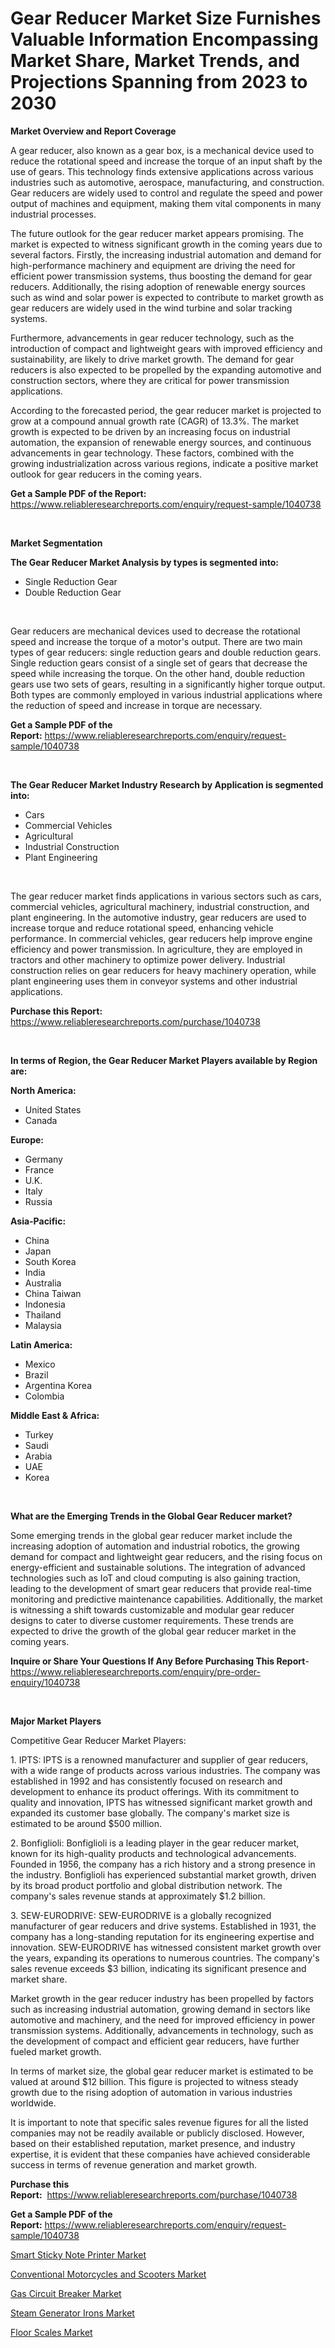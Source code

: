 <p><h1>Gear Reducer Market Size Furnishes Valuable Information Encompassing Market Share, Market Trends, and Projections Spanning from 2023 to 2030</h1></p><p><strong>Market Overview and Report Coverage</strong></p>
<p><p>A gear reducer, also known as a gear box, is a mechanical device used to reduce the rotational speed and increase the torque of an input shaft by the use of gears. This technology finds extensive applications across various industries such as automotive, aerospace, manufacturing, and construction. Gear reducers are widely used to control and regulate the speed and power output of machines and equipment, making them vital components in many industrial processes.</p><p>The future outlook for the gear reducer market appears promising. The market is expected to witness significant growth in the coming years due to several factors. Firstly, the increasing industrial automation and demand for high-performance machinery and equipment are driving the need for efficient power transmission systems, thus boosting the demand for gear reducers. Additionally, the rising adoption of renewable energy sources such as wind and solar power is expected to contribute to market growth as gear reducers are widely used in the wind turbine and solar tracking systems.</p><p>Furthermore, advancements in gear reducer technology, such as the introduction of compact and lightweight gears with improved efficiency and sustainability, are likely to drive market growth. The demand for gear reducers is also expected to be propelled by the expanding automotive and construction sectors, where they are critical for power transmission applications.</p><p>According to the forecasted period, the gear reducer market is projected to grow at a compound annual growth rate (CAGR) of 13.3%. The market growth is expected to be driven by an increasing focus on industrial automation, the expansion of renewable energy sources, and continuous advancements in gear technology. These factors, combined with the growing industrialization across various regions, indicate a positive market outlook for gear reducers in the coming years.</p></p>
<p><strong>Get a Sample PDF of the Report:</strong> <a href="https://www.reliableresearchreports.com/enquiry/request-sample/1040738">https://www.reliableresearchreports.com/enquiry/request-sample/1040738</a></p>
<p>&nbsp;</p>
<p><strong>Market Segmentation</strong></p>
<p><strong>The Gear Reducer Market Analysis by types is segmented into:</strong></p>
<p><ul><li>Single Reduction Gear</li><li>Double Reduction Gear</li></ul></p>
<p>&nbsp;</p>
<p><p>Gear reducers are mechanical devices used to decrease the rotational speed and increase the torque of a motor's output. There are two main types of gear reducers: single reduction gears and double reduction gears. Single reduction gears consist of a single set of gears that decrease the speed while increasing the torque. On the other hand, double reduction gears use two sets of gears, resulting in a significantly higher torque output. Both types are commonly employed in various industrial applications where the reduction of speed and increase in torque are necessary.</p></p>
<p><strong>Get a Sample PDF of the Report:</strong>&nbsp;<a href="https://www.reliableresearchreports.com/enquiry/request-sample/1040738">https://www.reliableresearchreports.com/enquiry/request-sample/1040738</a></p>
<p>&nbsp;</p>
<p><strong>The Gear Reducer Market Industry Research by Application is segmented into:</strong></p>
<p><ul><li>Cars</li><li>Commercial Vehicles</li><li>Agricultural</li><li>Industrial Construction</li><li>Plant Engineering</li></ul></p>
<p>&nbsp;</p>
<p><p>The gear reducer market finds applications in various sectors such as cars, commercial vehicles, agricultural machinery, industrial construction, and plant engineering. In the automotive industry, gear reducers are used to increase torque and reduce rotational speed, enhancing vehicle performance. In commercial vehicles, gear reducers help improve engine efficiency and power transmission. In agriculture, they are employed in tractors and other machinery to optimize power delivery. Industrial construction relies on gear reducers for heavy machinery operation, while plant engineering uses them in conveyor systems and other industrial applications.</p></p>
<p><strong>Purchase this Report:</strong>&nbsp; <a href="https://www.reliableresearchreports.com/purchase/1040738">https://www.reliableresearchreports.com/purchase/1040738</a></p>
<p>&nbsp;</p>
<p><strong>In terms of Region, the Gear Reducer Market Players available by Region are:</strong></p>
<p>
    <p> <strong> North America: </strong>
        <ul>
            <li>United States</li>
            <li>Canada</li>
        </ul>
        </p> 
    <p> <strong> Europe: </strong>
        <ul>
            <li>Germany</li>
            <li>France</li>
            <li>U.K.</li>
            <li>Italy</li>
            <li>Russia</li>
        </ul>
        </p> 
    <p> <strong> Asia-Pacific: </strong>
        <ul>
            <li>China</li>
            <li>Japan</li>
            <li>South Korea</li>
            <li>India</li>
            <li>Australia</li>
            <li>China Taiwan</li>
            <li>Indonesia</li>
            <li>Thailand</li>
            <li>Malaysia</li>
        </ul>
        </p> 
    <p> <strong> Latin America: </strong>
        <ul>
            <li>Mexico</li>
            <li>Brazil</li>
            <li>Argentina Korea</li>
            <li>Colombia</li>
        </ul>
        </p> 
    <p> <strong> Middle East & Africa: </strong>
        <ul>
            <li>Turkey</li>
            <li>Saudi</li>
            <li>Arabia</li>
            <li>UAE</li>
            <li>Korea</li>
        </ul>
    </p>
    </p>
<p>&nbsp;</p>
<p><strong>What are the Emerging Trends in the Global Gear Reducer market?</strong></p>
<p><p>Some emerging trends in the global gear reducer market include the increasing adoption of automation and industrial robotics, the growing demand for compact and lightweight gear reducers, and the rising focus on energy-efficient and sustainable solutions. The integration of advanced technologies such as IoT and cloud computing is also gaining traction, leading to the development of smart gear reducers that provide real-time monitoring and predictive maintenance capabilities. Additionally, the market is witnessing a shift towards customizable and modular gear reducer designs to cater to diverse customer requirements. These trends are expected to drive the growth of the global gear reducer market in the coming years.</p></p>
<p><strong>Inquire or Share Your Questions If Any Before Purchasing This Report</strong>- <a href="https://www.reliableresearchreports.com/enquiry/pre-order-enquiry/1040738">https://www.reliableresearchreports.com/enquiry/pre-order-enquiry/1040738</a></p>
<p>&nbsp;</p>
<p><strong>Major Market Players</strong></p>
<p><p>Competitive Gear Reducer Market Players:</p><p>1. IPTS: IPTS is a renowned manufacturer and supplier of gear reducers, with a wide range of products across various industries. The company was established in 1992 and has consistently focused on research and development to enhance its product offerings. With its commitment to quality and innovation, IPTS has witnessed significant market growth and expanded its customer base globally. The company's market size is estimated to be around $500 million.</p><p>2. Bonfiglioli: Bonfiglioli is a leading player in the gear reducer market, known for its high-quality products and technological advancements. Founded in 1956, the company has a rich history and a strong presence in the industry. Bonfiglioli has experienced substantial market growth, driven by its broad product portfolio and global distribution network. The company's sales revenue stands at approximately $1.2 billion.</p><p>3. SEW-EURODRIVE: SEW-EURODRIVE is a globally recognized manufacturer of gear reducers and drive systems. Established in 1931, the company has a long-standing reputation for its engineering expertise and innovation. SEW-EURODRIVE has witnessed consistent market growth over the years, expanding its operations to numerous countries. The company's sales revenue exceeds $3 billion, indicating its significant presence and market share.</p><p>Market growth in the gear reducer industry has been propelled by factors such as increasing industrial automation, growing demand in sectors like automotive and machinery, and the need for improved efficiency in power transmission systems. Additionally, advancements in technology, such as the development of compact and efficient gear reducers, have further fueled market growth.</p><p>In terms of market size, the global gear reducer market is estimated to be valued at around $12 billion. This figure is projected to witness steady growth due to the rising adoption of automation in various industries worldwide.</p><p>It is important to note that specific sales revenue figures for all the listed companies may not be readily available or publicly disclosed. However, based on their established reputation, market presence, and industry expertise, it is evident that these companies have achieved considerable success in terms of revenue generation and market growth.</p></p>
<p><strong>Purchase this Report:</strong>&nbsp;&nbsp;<a href="https://www.reliableresearchreports.com/purchase/1040738">https://www.reliableresearchreports.com/purchase/1040738</a></p>
<p></p>
<p><strong>Get a Sample PDF of the Report:</strong>&nbsp;<a href="https://www.reliableresearchreports.com/enquiry/request-sample/1040738">https://www.reliableresearchreports.com/enquiry/request-sample/1040738</a></p>
<p><p><a href="https://www.linkedin.com/pulse/smart-sticky-note-printer-market-research-report-provides-thorough-7ggxe/">Smart Sticky Note Printer Market</a></p><p><a href="https://github.com/ChiragRP21/Market-Research-Report-List-1/blob/main/conventional-motorcycles-and-scooters-market.md">Conventional Motorcycles and Scooters Market</a></p><p><a href="https://github.com/Chiragrp22/Market-Research-Report-List-1/blob/main/gas-circuit-breaker-market.md">Gas Circuit Breaker Market</a></p><p><a href="https://medium.com/@rosaleekoss/steam-generator-irons-market-analysis-its-cagr-market-segmentation-and-global-industry-overview-cd231f183bce">Steam Generator Irons Market</a></p><p><a href="https://www.linkedin.com/pulse/decoding-floor-scales-market-deep-dive-latest-trends-segmentation-kotse/">Floor Scales Market</a></p></p>